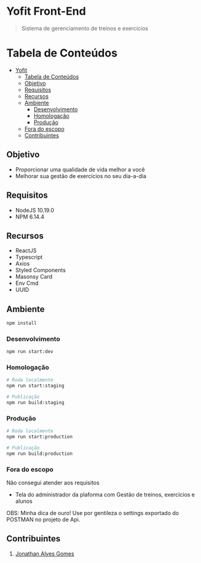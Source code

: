 # Yofit Front-End
> Sistema de gerenciamento de treinos e exercícios

__Tabela de Conteúdos__
=====================

* [Yofit](#yofit)
    * [Tabela de Conteúdos](#tabela-de-contedos)
    * [Objetivo](#objetivo)
    * [Requisitos](#requisitos)
    * [Recursos](#recursos)
    * [Ambiente](#ambiente)
        * [Desenvolvimento](#desenvolvimento)
        * [Homologação](#homologação)
        * [Produção](#produção)
    * [Fora do escopo](#fora-do-escopo)
    * [Contribuintes](#contribuintes)

## Objetivo

- Proporcionar uma qualidade de vida melhor a você
- Melhorar sua gestão de exercícios no seu dia-a-dia

## Requisitos

* NodeJS 10.19.0
* NPM 6.14.4

## Recursos

- ReactJS
- Typescript
- Axios
- Styled Components
- Masonsy Card
- Env Cmd
- UUID

## Ambiente

```bash
npm install
```

### Desenvolvimento
```bash
npm run start:dev
```

### Homologação
```bash
# Roda localmente
npm run start:staging

# Publicação
npm run build:staging
```

### Produção
```bash
# Roda localmente
npm run start:production

# Publicação
npm run build:production
```

### Fora do escopo

Não consegui atender aos requisitos

* Tela do administrador da plaforma com Gestão de treinos, exercícios e alunos

OBS: Minha dica de ouro! Use por gentileza o settings exportado do POSTMAN no projeto de Api.

## Contribuintes

1. [Jonathan Alves Gomes](https://github.com/jonathangomes17)
